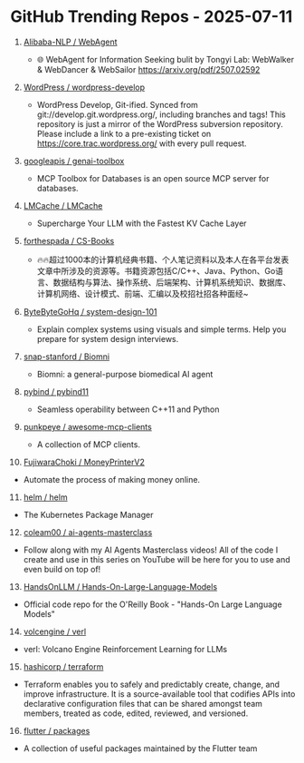 # GitHub Trending Repos - 2025-07-11

1. [Alibaba-NLP /    WebAgent](https://github.com/Alibaba-NLP/WebAgent)
   - 🌐 WebAgent for Information Seeking bulit by Tongyi Lab: WebWalker & WebDancer & WebSailor https://arxiv.org/pdf/2507.02592

2. [WordPress /    wordpress-develop](https://github.com/WordPress/wordpress-develop)
   - WordPress Develop, Git-ified. Synced from git://develop.git.wordpress.org/, including branches and tags! This repository is just a mirror of the WordPress subversion repository. Please include a link to a pre-existing ticket on https://core.trac.wordpress.org/ with every pull request.

3. [googleapis /    genai-toolbox](https://github.com/googleapis/genai-toolbox)
   - MCP Toolbox for Databases is an open source MCP server for databases.

4. [LMCache /    LMCache](https://github.com/LMCache/LMCache)
   - Supercharge Your LLM with the Fastest KV Cache Layer

5. [forthespada /    CS-Books](https://github.com/forthespada/CS-Books)
   - 🔥🔥超过1000本的计算机经典书籍、个人笔记资料以及本人在各平台发表文章中所涉及的资源等。书籍资源包括C/C++、Java、Python、Go语言、数据结构与算法、操作系统、后端架构、计算机系统知识、数据库、计算机网络、设计模式、前端、汇编以及校招社招各种面经~

6. [ByteByteGoHq /    system-design-101](https://github.com/ByteByteGoHq/system-design-101)
   - Explain complex systems using visuals and simple terms. Help you prepare for system design interviews.

7. [snap-stanford /    Biomni](https://github.com/snap-stanford/Biomni)
   - Biomni: a general-purpose biomedical AI agent

8. [pybind /    pybind11](https://github.com/pybind/pybind11)
   - Seamless operability between C++11 and Python

9. [punkpeye /    awesome-mcp-clients](https://github.com/punkpeye/awesome-mcp-clients)
   - A collection of MCP clients.

10. [FujiwaraChoki /    MoneyPrinterV2](https://github.com/FujiwaraChoki/MoneyPrinterV2)
   - Automate the process of making money online.

11. [helm /    helm](https://github.com/helm/helm)
   - The Kubernetes Package Manager

12. [coleam00 /    ai-agents-masterclass](https://github.com/coleam00/ai-agents-masterclass)
   - Follow along with my AI Agents Masterclass videos! All of the code I create and use in this series on YouTube will be here for you to use and even build on top of!

13. [HandsOnLLM /    Hands-On-Large-Language-Models](https://github.com/HandsOnLLM/Hands-On-Large-Language-Models)
   - Official code repo for the O'Reilly Book - "Hands-On Large Language Models"

14. [volcengine /    verl](https://github.com/volcengine/verl)
   - verl: Volcano Engine Reinforcement Learning for LLMs

15. [hashicorp /    terraform](https://github.com/hashicorp/terraform)
   - Terraform enables you to safely and predictably create, change, and improve infrastructure. It is a source-available tool that codifies APIs into declarative configuration files that can be shared amongst team members, treated as code, edited, reviewed, and versioned.

16. [flutter /    packages](https://github.com/flutter/packages)
   - A collection of useful packages maintained by the Flutter team

